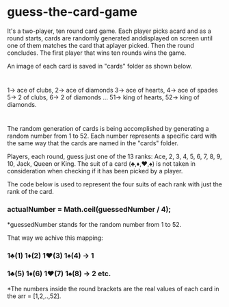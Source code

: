 # guess-the-card-game

It's a two-player, ten round card game.
Each player picks acard and as a round starts,
cards are randomly generated anddisplayed on screen 
until one of them matches the card 
that aplayer picked. Then the round concludes. 
The first player that wins
ten rounds wins the game.

An image of each card is saved in "cards" folder
as shown below.
#
1-> ace of clubs, 2-> ace of diamonds
3-> ace of hearts, 4-> ace of spades
5-> 2 of clubs, 6-> 2 of diamonds 
...
51-> king of hearts, 52-> king of diamonds.
#
The random generation of cards is being accomplished by
generating a random number from 1 to 52.
Each number represents a specific card with the same way that
the cards are named in the "cards" folder.

Players, each round, guess just one of the 13 ranks:
Ace, 2, 3, 4, 5, 6, 7, 8, 9, 10, Jack, Queen or King.
The suit of a card (♣,♦,♥,♠) is not taken in consideration 
when checking if it has been picked by a player.

The code below is used to represent the four suits
of each rank with just the rank of the card.
### actualNumber = Math.ceil(guessedNumber / 4); 
*guessedNumber stands for the random number from 1 to 52.

That way we achive this mapping:
### 1♣(1)    1♦(2)    1♥(3)    1♠(4) -> 1
### 1♣(5)    1♦(6)    1♥(7)    1♠(8) -> 2 etc. 
*The numbers inside the round brackets 
are the real values of each card in the arr = [1,2,..,52].





